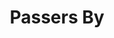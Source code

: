 ---
title: Passers By
year: 1930
opening_date: 1930-11-13
closing_date: 
layout: productions
featured_image: 
image_caption:
image_credit:
playbill:
category:
Theatre: Theatre Jacksonville
cast:
  Mrs. Parker: Daisy Bowden Stephens
  Peter Waverton: Dick Grether
  Margaret Summers: Dorothy Black
  Beatrice Dainton: Fannie May Scollard
  Little Peter Summers: Frankie Kells, Jr.
  Lady Amelia Hurley: Maurguerite P. Culp
  William Pine: Phillip Devlin
  Samuel Burns: Ralph M. Anderson
  Nighty: Joseph Marron
crew:
  Director: Frank F. Kells
  Props:
    - Mary Willcox Rowland
    - Maurguerite Chiasson
understudies:
orchestra:
external_links:
---